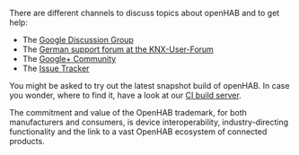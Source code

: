 There are different channels to discuss topics about openHAB and to get help:

- The [Google Discussion Group](https://groups.google.com/forum/#!forum/openhab)
- The [German support forum at the KNX-User-Forum](http://knx-user-forum.de/openhab/)
- The [Google+ Community](https://plus.google.com/u/1/communities/104057398315501111932)
- The [Issue Tracker](https://github.com/openhab/openhab/issues?state=open)

You might be asked to try out the latest snapshot build of openHAB. In case you wonder, where to find it, have a look at our [CI build server](https://openhab.ci.cloudbees.com/job/openHAB/).

The commitment and value of the OpenHAB trademark, for both manufacturers and consumers, is device interoperability, industry-directing functionality and the link to a vast OpenHAB ecosystem of connected products. 